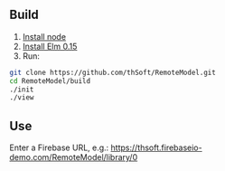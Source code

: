 ## Build

1. [Install node](http://nodejs.org/download/)
1. [Install Elm 0.15](http://elm-lang.org/Install.elm)
1. Run:
```bash
git clone https://github.com/thSoft/RemoteModel.git
cd RemoteModel/build
./init
./view
```

## Use

Enter a Firebase URL, e.g.: https://thsoft.firebaseio-demo.com/RemoteModel/library/0
